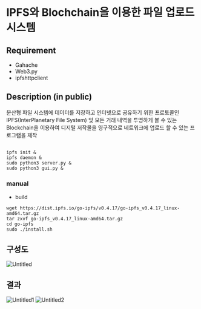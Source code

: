 # IPFS와 Blochchain을 이용한 파일 업로드 시스템
## Requirement
- Gahache
- Web3.py
- ipfshttpclient

## Description (in public)

분산형 파일 시스템에 데이터를 저장하고 인터넷으로 공유하기 위한 프로토콜인 IPFS(InterPlanetary File System) 및 모든 거래 내역을 투명하게 볼 수 있는 Blockchain을 이용하여 디지털 저작물을 영구적으로 네트워크에 업로드 할 수 있는 프로그램을 제작

##
```
ipfs init &
ipfs daemon &
sudo python3 server.py &
sudo python3 gui.py &
```

### manual
 - build
```
wget https://dist.ipfs.io/go-ipfs/v0.4.17/go-ipfs_v0.4.17_linux-amd64.tar.gz
tar zxvf go-ipfs_v0.4.17_linux-amd64.tar.gz
cd go-ipfs
sudo ./install.sh
```

## 구성도
![Untitled](https://user-images.githubusercontent.com/23713051/147915276-237ae6ae-6ffc-4fb2-9187-61d9e69ee768.png)

## 결과
![Untitled1](https://user-images.githubusercontent.com/23713051/147915322-249b0b9a-69ff-454f-8c3c-9c7af6fe31e5.png)
![Untitled2](https://user-images.githubusercontent.com/23713051/147915328-624b5961-930e-4764-9395-81e8714514e9.png)

